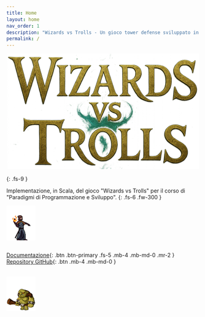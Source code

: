 ```yaml
---
title: Home
layout: home
nav_order: 1
description: "Wizards vs Trolls - Un gioco tower defense sviluppato in Scala."
permalink: /
---
```


<p style="text-align:center">
  <img src="assets/img/logo_title.png" alt="Wizards vs Trolls" style="max-width:500px; height:auto; display:inline-block;" />
</p>
{: .fs-9 }

Implementazione, in Scala, del gioco "Wizards vs Trolls" per il corso di "Paradigmi di Programmazione e Sviluppo".
{: .fs-6 .fw-300 }

<div style="display:flex; align-items:center; justify-content:space-between; flex-wrap:wrap; gap:1rem; width:100%;">
  <div style="flex:0 0 auto;">
    <img src="assets/img/fire.png" alt="Fire" style="max-width:200px; height:auto; display:block;" />
  </div>

[Documentazione](https://giacomofoschii.github.io/PPS-24-WvT/){: .btn .btn-primary .fs-5 .mb-4 .mb-md-0 .mr-2 }
[Repository GitHub](https://github.com/giacomofoschii/PPS-24-WvT){: .btn .mb-4 .mb-md-0 }

  <div style="flex:0 0 auto; text-align:right;">
    <img src="assets/img/BaseTroll.png" alt="Base Troll" style="max-width:200px; height:auto; display:block;" />
  </div>
</div>